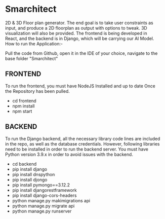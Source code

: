 


# Smarchitect
2D & 3D Floor plan generator. The end goal is to take user constraints as input, and produce a 2D floorplan as output with options to tweak. 3D visualization will also be provided. The frontend is being developed in React, and the backend is in Django, which will be carrying our AI Model.
How to run the Application:-

Pull the code from Github, open it in the IDE of your choice, navigate to the base folder "Smarchitect"


## FRONTEND
To run the frontend, you must have NodeJS Installed and up to date
Once the Repository has been pulled.
* cd frontend
* npm install
* npm start


## BACKEND
To run the Django backend, all the necessary library code lines are included in the repo, as well as the database credentials. However, following libraries need to be installed in order to run the backend server. You must have Python version 3.9.x in order to avoid issues with the backend.
* cd backend
* pip install django
* pip install dnspython
* pip install djongo
* pip install pymongo==3.12.2
* pip install djangorestframework
* pip install django-cors-headers
* python manage.py makimigrations api
* python manage.py migrate api
* python manage.py runserver
